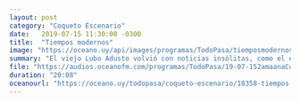 ```yaml
---
layout: post
category: "Coqueto Escenario"
date:   2019-07-15 11:30:00 -0300
title:  "Tiempos modernos"
image: "https://oceano.uy/api/images/programas/TodoPasa/tiemposmodernos.PNG"
summary: "El viejo Lubo Adusto volvió con noticias insólitas, como el ebrio que mandó a un ave enferma en un Uber, la final de Wimbledon siempre con los mismos, la youtuber atropellada y la curandera que curó a Facundo Waller."
file: "https://audios.oceanofm.com/programas/TodoPasa/19-07-152amaanaCoquetoescenario0.mp3"
duration: "20:08"
oceanourl: "https://oceano.uy/todopasa/coqueto-escenario/18358-tiempos-modernos"
---
```

  
